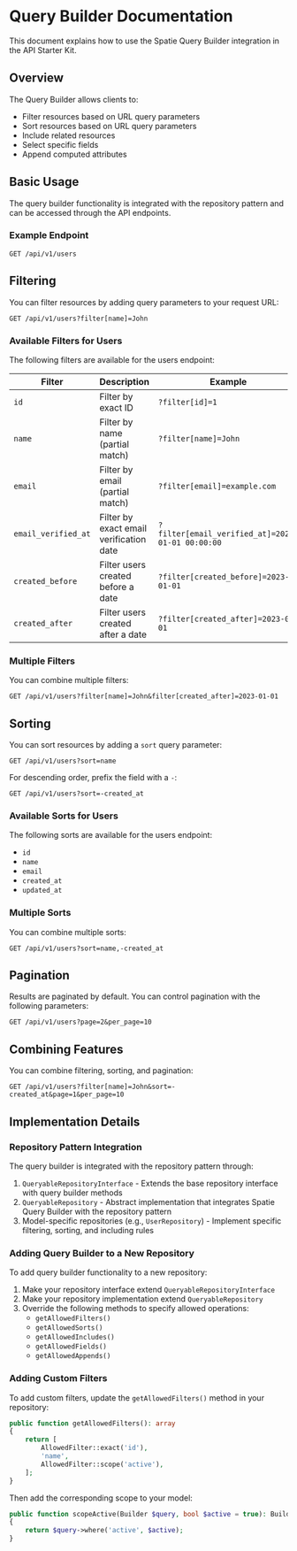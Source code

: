 # Query Builder Documentation

This document explains how to use the Spatie Query Builder integration in the API Starter Kit.

## Overview

The Query Builder allows clients to:

- Filter resources based on URL query parameters
- Sort resources based on URL query parameters
- Include related resources
- Select specific fields
- Append computed attributes

## Basic Usage

The query builder functionality is integrated with the repository pattern and can be accessed through the API endpoints.

### Example Endpoint

```http
GET /api/v1/users
```

## Filtering

You can filter resources by adding query parameters to your request URL:

```http
GET /api/v1/users?filter[name]=John
```

### Available Filters for Users

The following filters are available for the users endpoint:

| Filter | Description | Example |
|--------|-------------|---------|
| `id` | Filter by exact ID | `?filter[id]=1` |
| `name` | Filter by name (partial match) | `?filter[name]=John` |
| `email` | Filter by email (partial match) | `?filter[email]=example.com` |
| `email_verified_at` | Filter by exact email verification date | `?filter[email_verified_at]=2023-01-01 00:00:00` |
| `created_before` | Filter users created before a date | `?filter[created_before]=2023-01-01` |
| `created_after` | Filter users created after a date | `?filter[created_after]=2023-01-01` |

### Multiple Filters

You can combine multiple filters:

```http
GET /api/v1/users?filter[name]=John&filter[created_after]=2023-01-01
```

## Sorting

You can sort resources by adding a `sort` query parameter:

```http
GET /api/v1/users?sort=name
```

For descending order, prefix the field with a `-`:

```http
GET /api/v1/users?sort=-created_at
```

### Available Sorts for Users

The following sorts are available for the users endpoint:

- `id`
- `name`
- `email`
- `created_at`
- `updated_at`

### Multiple Sorts

You can combine multiple sorts:

```http
GET /api/v1/users?sort=name,-created_at
```

## Pagination

Results are paginated by default. You can control pagination with the following parameters:

```http
GET /api/v1/users?page=2&per_page=10
```

## Combining Features

You can combine filtering, sorting, and pagination:

```http
GET /api/v1/users?filter[name]=John&sort=-created_at&page=1&per_page=10
```

## Implementation Details

### Repository Pattern Integration

The query builder is integrated with the repository pattern through:

1. `QueryableRepositoryInterface` - Extends the base repository interface with query builder methods
2. `QueryableRepository` - Abstract implementation that integrates Spatie Query Builder with the repository pattern
3. Model-specific repositories (e.g., `UserRepository`) - Implement specific filtering, sorting, and including rules

### Adding Query Builder to a New Repository

To add query builder functionality to a new repository:

1. Make your repository interface extend `QueryableRepositoryInterface`
2. Make your repository implementation extend `QueryableRepository`
3. Override the following methods to specify allowed operations:
   - `getAllowedFilters()`
   - `getAllowedSorts()`
   - `getAllowedIncludes()`
   - `getAllowedFields()`
   - `getAllowedAppends()`

### Adding Custom Filters

To add custom filters, update the `getAllowedFilters()` method in your repository:

```php
public function getAllowedFilters(): array
{
    return [
        AllowedFilter::exact('id'),
        'name',
        AllowedFilter::scope('active'),
    ];
}
```

Then add the corresponding scope to your model:

```php
public function scopeActive(Builder $query, bool $active = true): Builder
{
    return $query->where('active', $active);
}
```
